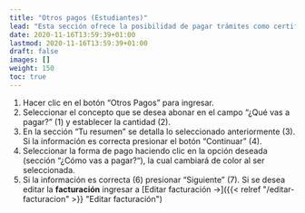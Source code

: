 ```yaml
---
title: "Otros pagos (Estudiantes)"
lead: "Esta sección ofrece la posibilidad de pagar trámites como certificados, inscripciones a exámenes, derecho de examen, entre otros conceptos."
date: 2020-11-16T13:59:39+01:00
lastmod: 2020-11-16T13:59:39+01:00
draft: false
images: []
weight: 150
toc: true
---
```


1. Hacer clic en el botón “Otros Pagos” para ingresar.
1. Seleccionar el concepto que se desea abonar en el campo “¿Qué vas a pagar?” (1) y establecer la cantidad (2).
1. En la sección “Tu resumen” se detalla lo seleccionado anteriormente (3). Si la información es correcta presionar el botón “Continuar” (4).
1. Seleccionar la forma de pago haciendo clic en la opción deseada (sección “¿Cómo vas a pagar?“), la cual cambiará de color al ser seleccionada.
1. Si la información es correcta (6) presionar “Siguiente” (7).
Si se desea editar la **facturación** ingresar a [Editar facturación →]({{< relref "/editar-facturacion" >}} "Editar facturación")
